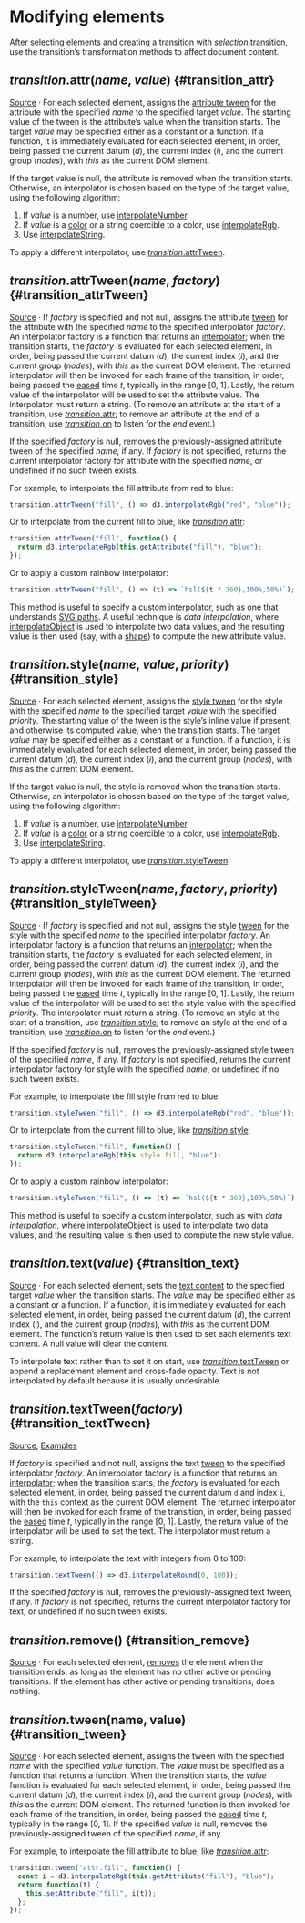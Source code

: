 # Modifying elements

After selecting elements and creating a transition with [*selection*.transition](./selecting.md#selection_transition), use the transition’s transformation methods to affect document content.

## *transition*.attr(*name*, *value*) {#transition_attr}

[Source](https://github.com/d3/d3-transition/blob/main/src/transition/attr.js) · For each selected element, assigns the [attribute tween](#transition_attrTween) for the attribute with the specified *name* to the specified target *value*. The starting value of the tween is the attribute’s value when the transition starts. The target *value* may be specified either as a constant or a function. If a function, it is immediately evaluated for each selected element, in order, being passed the current datum (*d*), the current index (*i*), and the current group (*nodes*), with *this* as the current DOM element.

If the target value is null, the attribute is removed when the transition starts. Otherwise, an interpolator is chosen based on the type of the target value, using the following algorithm:

1. If *value* is a number, use [interpolateNumber](../d3-interpolate/value.md#interpolateNumber).
2. If *value* is a [color](../d3-color.md) or a string coercible to a color, use [interpolateRgb](../d3-interpolate/color.md#interpolateRgb).
3. Use [interpolateString](../d3-interpolate/value.md#interpolateString).

To apply a different interpolator, use [*transition*.attrTween](#transition_attrTween).

## *transition*.attrTween(*name*, *factory*) {#transition_attrTween}

[Source](https://github.com/d3/d3-transition/blob/main/src/transition/attrTween.js) · If *factory* is specified and not null, assigns the attribute [tween](#transition_tween) for the attribute with the specified *name* to the specified interpolator *factory*. An interpolator factory is a function that returns an [interpolator](../d3-interpolate.md); when the transition starts, the *factory* is evaluated for each selected element, in order, being passed the current datum (*d*), the current index (*i*), and the current group (*nodes*), with *this* as the current DOM element. The returned interpolator will then be invoked for each frame of the transition, in order, being passed the [eased](./timing.md#transition_ease) time *t*, typically in the range [0, 1]. Lastly, the return value of the interpolator will be used to set the attribute value. The interpolator must return a string. (To remove an attribute at the start of a transition, use [*transition*.attr](#transition_attr); to remove an attribute at the end of a transition, use [*transition*.on](./control-flow.md#transition_on) to listen for the *end* event.)

If the specified *factory* is null, removes the previously-assigned attribute tween of the specified *name*, if any. If *factory* is not specified, returns the current interpolator factory for attribute with the specified *name*, or undefined if no such tween exists.

For example, to interpolate the fill attribute from red to blue:

```js
transition.attrTween("fill", () => d3.interpolateRgb("red", "blue"));
```

Or to interpolate from the current fill to blue, like [*transition*.attr](#transition_attr):

```js
transition.attrTween("fill", function() {
  return d3.interpolateRgb(this.getAttribute("fill"), "blue");
});
```

Or to apply a custom rainbow interpolator:

```js
transition.attrTween("fill", () => (t) => `hsl(${t * 360},100%,50%)`);
```

This method is useful to specify a custom interpolator, such as one that understands [SVG paths](https://bl.ocks.org/mbostock/3916621). A useful technique is *data interpolation*, where [interpolateObject](../d3-interpolate/value.md#interpolateObject) is used to interpolate two data values, and the resulting value is then used (say, with a [shape](../d3-shape.md)) to compute the new attribute value.

## *transition*.style(*name*, *value*, *priority*) {#transition_style}

[Source](https://github.com/d3/d3-transition/blob/main/src/transition/style.js) · For each selected element, assigns the [style tween](#transition_styleTween) for the style with the specified *name* to the specified target *value* with the specified *priority*. The starting value of the tween is the style’s inline value if present, and otherwise its computed value, when the transition starts. The target *value* may be specified either as a constant or a function. If a function, it is immediately evaluated for each selected element, in order, being passed the current datum (*d*), the current index (*i*), and the current group (*nodes*), with *this* as the current DOM element.

If the target value is null, the style is removed when the transition starts. Otherwise, an interpolator is chosen based on the type of the target value, using the following algorithm:

1. If *value* is a number, use [interpolateNumber](../d3-interpolate/value.md#interpolateNumber).
2. If *value* is a [color](../d3-color.md) or a string coercible to a color, use [interpolateRgb](../d3-interpolate/color.md#interpolateRgb).
3. Use [interpolateString](../d3-interpolate/value.md#interpolateString).

To apply a different interpolator, use [*transition*.styleTween](#transition_styleTween).

## *transition*.styleTween(*name*, *factory*, *priority*) {#transition_styleTween}

[Source](https://github.com/d3/d3-transition/blob/main/src/transition/styleTween.js) · If *factory* is specified and not null, assigns the style [tween](#transition_tween) for the style with the specified *name* to the specified interpolator *factory*. An interpolator factory is a function that returns an [interpolator](../d3-interpolate.md); when the transition starts, the *factory* is evaluated for each selected element, in order, being passed the current datum (*d*), the current index (*i*), and the current group (*nodes*), with *this* as the current DOM element. The returned interpolator will then be invoked for each frame of the transition, in order, being passed the [eased](./timing.md#transition_ease) time *t*, typically in the range [0, 1]. Lastly, the return value of the interpolator will be used to set the style value with the specified *priority*. The interpolator must return a string. (To remove an style at the start of a transition, use [*transition*.style](#transition_style); to remove an style at the end of a transition, use [*transition*.on](./control-flow.md#transition_on) to listen for the *end* event.)

If the specified *factory* is null, removes the previously-assigned style tween of the specified *name*, if any. If *factory* is not specified, returns the current interpolator factory for style with the specified *name*, or undefined if no such tween exists.

For example, to interpolate the fill style from red to blue:

```js
transition.styleTween("fill", () => d3.interpolateRgb("red", "blue"));
```

Or to interpolate from the current fill to blue, like [*transition*.style](#transition_style):

```js
transition.styleTween("fill", function() {
  return d3.interpolateRgb(this.style.fill, "blue");
});
```

Or to apply a custom rainbow interpolator:

```js
transition.styleTween("fill", () => (t) => `hsl(${t * 360},100%,50%)`);
```

This method is useful to specify a custom interpolator, such as with *data interpolation*, where [interpolateObject](../d3-interpolate/value.md#interpolateObject) is used to interpolate two data values, and the resulting value is then used to compute the new style value.

## *transition*.text(*value*) {#transition_text}

[Source](https://github.com/d3/d3-transition/blob/main/src/transition/text.js) · For each selected element, sets the [text content](http://www.w3.org/TR/DOM-Level-3-Core/core.html#Node3-textContent) to the specified target *value* when the transition starts. The *value* may be specified either as a constant or a function. If a function, it is immediately evaluated for each selected element, in order, being passed the current datum (*d*), the current index (*i*), and the current group (*nodes*), with *this* as the current DOM element. The function’s return value is then used to set each element’s text content. A null value will clear the content.

To interpolate text rather than to set it on start, use [*transition*.textTween](#transition_textTween) or append a replacement element and cross-fade opacity. Text is not interpolated by default because it is usually undesirable.

## *transition*.textTween(*factory*) {#transition_textTween}

[Source](https://github.com/d3/d3-transition/blob/main/src/transition/textTween.js), [Examples](https://observablehq.com/@d3/transition-texttween)

If *factory* is specified and not null, assigns the text [tween](#transition_tween) to the specified interpolator *factory*. An interpolator factory is a function that returns an [interpolator](../d3-interpolate.md); when the transition starts, the *factory* is evaluated for each selected element, in order, being passed the current datum `d` and index `i`, with the `this` context as the current DOM element. The returned interpolator will then be invoked for each frame of the transition, in order, being passed the [eased](./timing.md#transition_ease) time *t*, typically in the range [0, 1]. Lastly, the return value of the interpolator will be used to set the text. The interpolator must return a string.

For example, to interpolate the text with integers from 0 to 100:

```js
transition.textTween(() => d3.interpolateRound(0, 100));
```

If the specified *factory* is null, removes the previously-assigned text tween, if any. If *factory* is not specified, returns the current interpolator factory for text, or undefined if no such tween exists.

## *transition*.remove() {#transition_remove}

[Source](https://github.com/d3/d3-transition/blob/main/src/transition/remove.js) · For each selected element, [removes](./d3-selection.md#selection_remove) the element when the transition ends, as long as the element has no other active or pending transitions. If the element has other active or pending transitions, does nothing.

## *transition*.tween(name, value) {#transition_tween}

[Source](https://github.com/d3/d3-transition/blob/main/src/transition/tween.js) · For each selected element, assigns the tween with the specified *name* with the specified *value* function. The *value* must be specified as a function that returns a function. When the transition starts, the *value* function is evaluated for each selected element, in order, being passed the current datum (*d*), the current index (*i*), and the current group (*nodes*), with *this* as the current DOM element. The returned function is then invoked for each frame of the transition, in order, being passed the [eased](./timing.md#transition_ease) time *t*, typically in the range [0, 1]. If the specified *value* is null, removes the previously-assigned tween of the specified *name*, if any.

For example, to interpolate the fill attribute to blue, like [*transition*.attr](#transition_attr):

```js
transition.tween("attr.fill", function() {
  const i = d3.interpolateRgb(this.getAttribute("fill"), "blue");
  return function(t) {
    this.setAttribute("fill", i(t));
  };
});
```

<!-- This method is useful to specify a custom interpolator, or to perform side-effects, say to animate the [scroll offset](https://bl.ocks.org/mbostock/1649463). -->
